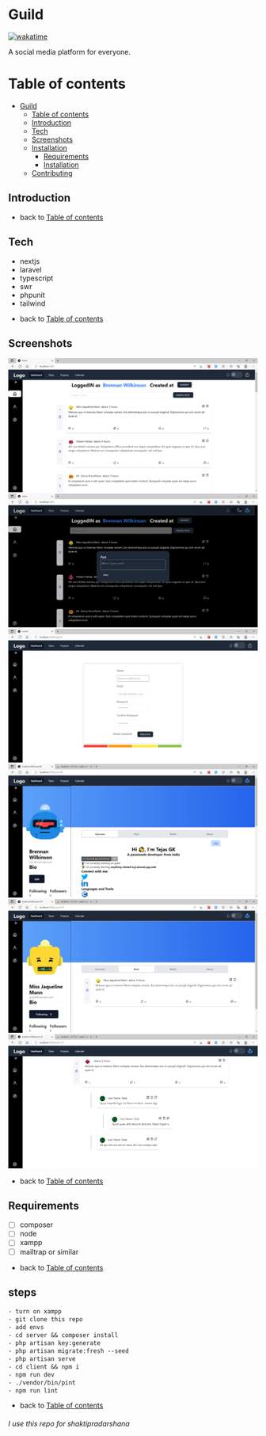# Guild
[![wakatime](https://wakatime.com/badge/github/tejas-gk/guild.svg)](https://wakatime.com/badge/github/tejas-gk/guild)

A social media platform for everyone.
 
Table of contents
=================
 
  * [Guild](#guild)
    * [Table of contents](#table-of-contents)
    * [Introduction](#introduction)
    * [Tech](#tech)
    * [Screenshots](#screenshots)
    * [Installation](#steps)
      * [Requirements](#requirements)
      * [Installation](#steps)
    * [Contributing](#contributing)

## Introduction

* back to [Table of contents](#table-of-contents)
## Tech
- nextjs
- laravel
- typescript
- swr
- phpunit
- tailwind
* back to [Table of contents](#table-of-contents)

## Screenshots
![index page](assets/guildproj6.png)
![dark mode](assets/guildproj4.png)
![register page](assets/guildproj7.png)
![user profile page](assets/guildproj2.png)
![profile page](assets/guildproj0.png)
![posts with comments page](assets/guildproj3.png)
* back to [Table of contents](#table-of-contents)




## Requirements
- [ ] composer
- [ ] node
- [ ] xampp
- [ ] mailtrap or similar

* back to [Table of contents](#table-of-contents)

## steps
```
- turn on xampp
- git clone this repo
- add envs
- cd server && composer install
- php artisan key:generate
- php artisan migrate:fresh --seed
- php artisan serve
- cd client && npm i
- npm run dev
- ./vendor/bin/pint
- npm run lint
```

* back to [Table of contents](#table-of-contents)

###### I use this repo for shaktipradarshana
